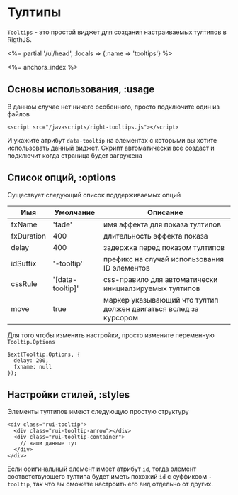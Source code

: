 # Тултипы

`Tooltips` - это простой виджет для создания настраиваемых тултипов в RigthJS.

<%= partial '/ui/head', :locals => {:name => 'tooltips'} %>

<%= anchors_index %>


## Основы использования, :usage

В данном случае нет ничего особенного, просто подключите один из файлов

    <script src="/javascripts/right-tooltips.js"></script>

И укажите атрибут `data-tooltip` на элементах с которыми вы хотите использовать
данный виджет. Скрипт автоматически все создаст и подключит когда страница будет загружена


## Список опций, :options

Существует следующий список поддерживаемых опций

Имя        | Умолчание  | Описание
-----------|------------|-----------------------------------------------------------------
fxName     | 'fade'     | имя эффекта для показа тултипов
fxDuration | 400        | длительность эффекта показа
delay      | 400        | задержка перед показом тултипов
idSuffix   | '-tooltip' | префикс на случай использования ID элементов
cssRule    | '\[data-tooltip\]' | css-правило для автоматически инициалзируемых тултипов
move       | true       | маркер указывающий что тултип должен двигаться вслед за курсором

Для того чтобы изменить настройки, просто измените переменную `Tooltip.Options`

    $ext(Tooltip.Options, {
      delay: 200,
      fxname: null
    });


## Настройки стилей, :styles

Элементы тултипов имеют следующую простую структуру

    <div class="rui-tooltip">
      <div class="rui-tooltip-arrow"></div>
      <div class="rui-tooltip-container">
        // ваши данные тут
      </div>
    </div>

Если оригинальный элемент имеет атрибут `id`, тогда элемент соответствующего тултипа будет иметь
похожий `id` с суффиксом `-tooltip`, так что вы сможете настроить его вид отдельно от других.
